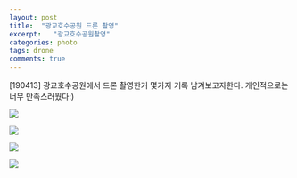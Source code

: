 ```yaml
---
layout: post
title:  "광교호수공원 드론 촬영"
excerpt:   "광교호수공원촬영"
categories: photo
tags: drone
comments: true
---
```


[190413] 광교호수공원에서 드론 촬영한거 몇가지 기록 남겨보고자한다. 개인적으로는 너무 만족스러웠다:)

![](https://eagle705.github.io/img/광교호수1_웹용.jpg)


![](https://eagle705.github.io/img/광교호수2_웹용.jpg)


![](https://eagle705.github.io/img/광교호수3_웹용.jpg)


![](https://eagle705.github.io/img/광교호수4_웹용.jpg)
